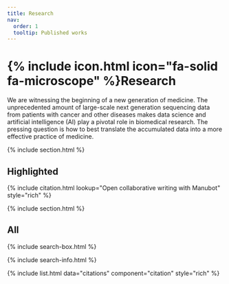 ```yaml
---
title: Research
nav:
  order: 1
  tooltip: Published works
---
```


# {% include icon.html icon="fa-solid fa-microscope" %}Research

We are witnessing the beginning of a new generation of medicine. The unprecedented amount of large-scale next generation sequencing data from patients with cancer and other diseases makes data science and artificial intelligence (AI) play a pivotal role in biomedical research. The pressing question is how to best translate the accumulated data into a more effective practice of medicine.

{% include section.html %}

## Highlighted

{% include citation.html lookup="Open collaborative writing with Manubot" style="rich" %}

{% include section.html %}

## All

{% include search-box.html %}

{% include search-info.html %}

{% include list.html data="citations" component="citation" style="rich" %}
